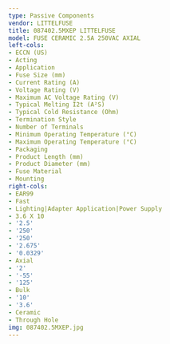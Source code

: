```yaml
---
type: Passive Components
vendor: LITTELFUSE
title: 087402.5MXEP LITTELFUSE
model: FUSE CERAMIC 2.5A 250VAC AXIAL
left-cols:
- ECCN (US)
- Acting
- Application
- Fuse Size (mm)
- Current Rating (A)
- Voltage Rating (V)
- Maximum AC Voltage Rating (V)
- Typical Melting I2t (A²S)
- Typical Cold Resistance (Ohm)
- Termination Style
- Number of Terminals
- Minimum Operating Temperature (°C)
- Maximum Operating Temperature (°C)
- Packaging
- Product Length (mm)
- Product Diameter (mm)
- Fuse Material
- Mounting
right-cols:
- EAR99
- Fast
- Lighting|Adapter Application|Power Supply
- 3.6 X 10
- '2.5'
- '250'
- '250'
- '2.675'
- '0.0329'
- Axial
- '2'
- '-55'
- '125'
- Bulk
- '10'
- '3.6'
- Ceramic
- Through Hole
img: 087402.5MXEP.jpg
---
```

